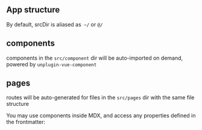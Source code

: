 ## App structure
By default, srcDir is aliased as` ~/` or `@/`



## components

components in the `src/component` dir will be auto-imported on demand, powered by `unplugin-vue-component`

## pages


routes will be auto-generated for files in the `src/pages` dir with the same file structure

You may use components inside MDX, and access any properties defined in the frontmatter: